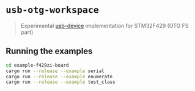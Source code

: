 # `usb-otg-workspace`

> Experimental [usb-device](https://github.com/mvirkkunen/usb-device) implementation for STM32F429 (OTG FS part)

## Running the examples

```bash
cd example-f429zi-board
cargo run --release --example serial
cargo run --release --example enumerate
cargo run --release --example test_class
```
